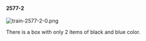 #### 2577-2
![train-2577-2-0.png](https://github.com/lil-lab/nlvr/raw/master/nlvr/train/images/53/train-2577-2-0.png "train-2577-2-0.png")

There is a box with only 2 items of black and blue color.